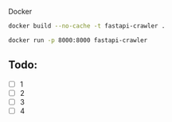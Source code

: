Docker

```bash
docker build --no-cache -t fastapi-crawler .
```


```bash
docker run -p 8000:8000 fastapi-crawler
```

## Todo:
- [ ] 1
- [ ] 2
- [ ] 3
- [ ] 4